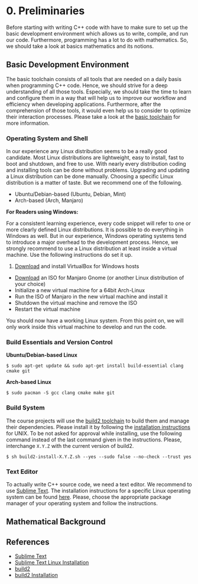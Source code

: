 # 0. Preliminaries

Before starting with writing C++ code with have to make sure to set up the basic development environment which allows us to write, compile, and run our code.
Furthermore, programming has a lot to do with mathematics.
So, we should take a look at basics mathematics and its notions.

## Basic Development Environment

The basic toolchain consists of all tools that are needed on a daily basis when programming C++ code.
Hence, we should strive for a deep understanding of all those tools.
Especially, we should take the time to learn and configure them in a way that will help us to improve our workflow and efficiency when developing applications.
Furthermore, after the comprehension of those tools, it would even help us to consider to optimize their interaction processes.
Please take a look at the [basic toolchain](../../basic_toolchain.md) for more information.


### Operating System and Shell

In our experience any Linux distribution seems to be a really good candidate.
Most Linux distributions are lightweight, easy to install, fast to boot and shutdown, and free to use.
With nearly every distribution coding and installing tools can be done without problems.
Upgrading and updating a Linux distribution can be done manually.
Choosing a specific Linux distribution is a matter of taste.
But we recommend one of the following.

- Ubuntu/Debian-based (Ubuntu, Debian, Mint)
- Arch-based (Arch, Manjaro)

**For Readers using Windows:**

For a consistent learning experience, every code snippet will refer to one or more clearly defined Linux distributions.
It is possible to do everything in Windows as well.
But in our experience, Windows operating systems tend to introduce a major overhead to the development process.
Hence, we strongly recommend to use a Linux distribution at least inside a virtual machine.
Use the following instructions do set it up.

1. [Download](https://www.virtualbox.org/wiki/Downloads) and install VirtualBox for Windows hosts
- [Download](https://manjaro.org/download/) an ISO for Manjaro Gnome (or another Linux distribution of your choice)
- Initialize a new virtual machine for a 64bit Arch-Linux
- Run the ISO of Manjaro in the new virtual machine and install it
- Shutdown the virtual machine and remove the ISO
- Restart the virtual machine

You should now have a working Linux system.
From this point on, we will only work inside this virtual machine to develop and run the code.

### Build Essentials and Version Control

**Ubuntu/Debian-based Linux**

    $ sudo apt-get update && sudo apt-get install build-essential clang cmake git 

**Arch-based Linux**

    $ sudo pacman -S gcc clang cmake make git

### Build System
The course projects will use the [build2 toolchain](https://build2.org) to build them and manage their dependencies.
Please install it by following the [installation instructions](https://build2.org/install.xhtml) for UNIX.
To be not asked for approval while installing, use the following command instead of the last command given in the instructions.
Please, interchange `X.Y.Z` with the current version of build2.

    $ sh build2-install-X.Y.Z.sh --yes --sudo false --no-check --trust yes

### Text Editor
To actually write C++ source code, we need a text editor.
We recommend to use [Sublime Text](http://www.sublimetext.com/).
The installation instructions for a specific Linux operating system can be found [here](http://www.sublimetext.com/docs/3/linux_repositories.html).
Please, choose the appropriate package manager of your operating system and follow the instructions.

## Mathematical Background


## References
- [Sublime Text](http://www.sublimetext.com/)
- [Sublime Text Linux Installation](http://www.sublimetext.com/docs/3/linux_repositories.html)
- [build2](https://build2.org)
- [build2 Installation](https://build2.org/install.xhtml)